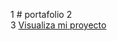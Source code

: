 1  # portafolio
2  
3  <a href="https://jonhbusiness.github.io/encriptador-texto/">Visualiza mi proyecto</a>
